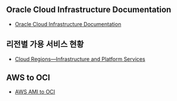 ## Oracle Cloud Infrastructure Documentation
* [Oracle Cloud Infrastructure Documentation](oci_rel.md)
## 리전별 가용 서비스 현황
* [Cloud Regions—Infrastructure and Platform Services](https://www.oracle.com/au/cloud/data-regions/#apac)
## AWS to OCI
* [AWS AMI to OCI](ami2oci.md)
